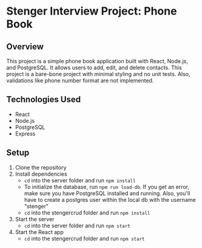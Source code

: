 # Stenger Interview Project: Phone Book

## Overview

This project is a simple phone book application built with React, Node.js, and PostgreSQL. It allows users to add, edit, and delete contacts. This project is a bare-bone project with minimal styling and no unit tests. Also, validations like phone number format are not implemented.

## Technologies Used

- React
- Node.js
- PostgreSQL
- Express

## Setup

1. Clone the repository
2. Install dependencies
    - `cd` into the server folder and run `npm install`
    - To initialize the database, run `npm run load-db`. If you get an error, make sure you have PostgreSQL installed and running. Also, you'll have to create a postgres user within the local db with the username "stenger"
    - `cd` into the stengercrud folder and run `npm install`
3. Start the server
    - `cd` into the server folder and run `npm start`
4. Start the React app
    - `cd` into the stengercrud folder and run `npm start`

